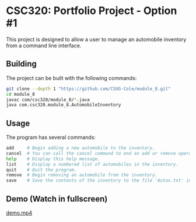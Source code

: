 # CSC320: Portfolio Project - Option #1

This project is designed to allow a user to manage an automobile inventory from
a command line interface.

## Building 

The project can be built with the following commands:

``` sh
git clone --depth 1 "https://github.com/CSUG-Cole/module_8.git"
cd module_8
javac com/csc320/module_8/*.java
java com.csc320.module_8.AutomobileInventory
```

## Usage

The program has several commands:

``` sh
add     # Begin adding a new automobile to the inventory.
cancel  # You can call the cancel command to end an add or remove operation.
help    # Display this help message.
list    # Display a numbered list of automobiles in the inventory.
quit    # Quit the program.
remove  # Begin removing an automobile from the inventory.
save    # Save the contents of the inventory to the file 'Autos.txt' in the current directory.
```

## Demo (Watch in fullscreen)


[demo.mp4](https://github.com/CSUG-Cole/module_8/assets/146023803/ea68d65e-289e-4a06-9637-e681352cce4c)
